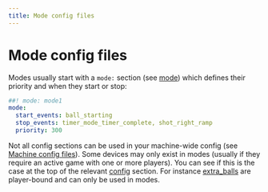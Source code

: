 ```yaml
---
title: Mode config files
---
```


# Mode config files


Modes usually start with a `mode:` section (see
[mode](../mode.md)) which defines their
priority and when they start or stop:

``` yaml
##! mode: mode1
mode:
  start_events: ball_starting
  stop_events: timer_mode_timer_complete, shot_right_ramp
  priority: 300
```

Not all config sections can be used in your machine-wide config (see
[Machine config files](machine_config.md)). Some
devices may only exist in modes (usually if they require an active game
with one or more players). You can see if this is the case at the top of
the relevant [config](../index.md)
section. For instance
[extra_balls](../extra_balls.md) are
player-bound and can only be used in modes.

